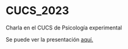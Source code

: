 # CUCS_2023
 Charla en el CUCS de Psicología experimental

Se puede ver la presentación [aquí.](https://jealcalat.github.io/CUCS_2023/)